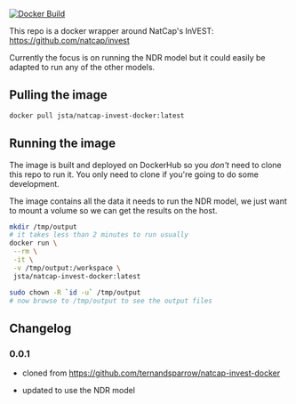 [![Docker Build](https://img.shields.io/static/v1?label=Docker%20Image&message=jsta/natcap-invest-docker&color=blue)](https://hub.docker.com/r/jsta/natcap-invest-docker)

This repo is a docker wrapper around NatCap's InVEST:
https://github.com/natcap/invest

Currently the focus is on running the NDR model but it could easily be
adapted to run any of the other models.

## Pulling the image

```bash
docker pull jsta/natcap-invest-docker:latest
```

## Running the image

The image is built and deployed on DockerHub so you *don't* need to clone this
repo to run it. You only need to clone if you're going to do some development.

The image contains all the data it needs to run the NDR model, we just
want to mount a volume so we can get the results on the host.

```bash
mkdir /tmp/output
# it takes less than 2 minutes to run usually
docker run \
 --rm \
 -it \
 -v /tmp/output:/workspace \
 jsta/natcap-invest-docker:latest

sudo chown -R `id -u` /tmp/output
# now browse to /tmp/output to see the output files
```

## Changelog

### 0.0.1

 - cloned from https://github.com/ternandsparrow/natcap-invest-docker

 - updated to use the NDR model
